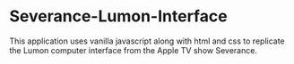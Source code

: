 # Severance-Lumon-Interface
This application uses vanilla javascript along with html and css to replicate the Lumon computer interface from the Apple TV show Severance.
